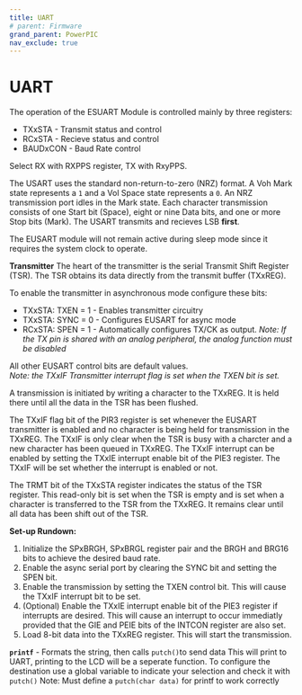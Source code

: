 ```yaml
---
title: UART
# parent: Firmware
grand_parent: PowerPIC
nav_exclude: true
---
```


# UART
The operation of the ESUART Module is controlled mainly by three registers:
- TXxSTA - Transmit status and control
- RCxSTA - Recieve status and control
- BAUDxCON - Baud Rate control

Select RX with RXPPS register, TX with RxyPPS.

The USART uses the standard non-return-to-zero (NRZ) format. A Voh Mark state represents a `1` and a Vol Space state represents a `0`. An NRZ transmission port idles in the Mark state. Each character transmission consists of one Start bit (Space), eight or nine Data bits, and one or more Stop bits (Mark). The USART transmits and recieves LSB **first**.

The EUSART module will not remain active during sleep mode since it requires the system clock to operate.

**Transmitter**
The heart of the transmitter is the serial Transmit Shift Register (TSR). The TSR obtains its data directly from the transmit buffer (TXxREG).

To enable the transmitter in asynchronous mode configure these bits:
- TXxSTA: TXEN = 1 - Enables transmitter circuitry
- TXxSTA: SYNC = 0 - Configures EUSART for async mode
- RCxSTA: SPEN = 1 - Automatically configures TX/CK as output. *Note: If the TX pin is shared with an analog peripheral, the analog function must be disabled*

All other EUSART control bits are default values.\
*Note: the TXxIF Transmitter interrupt flag is set when the TXEN bit is set.*

A transmission is initiated by writing a character to the TXxREG. It is held there until all the data in the TSR has been flushed.

The TXxIF flag bit of the PIR3 register is set whenever the EUSART transmitter is enabled and no character is being held for transmission in the TXxREG. The TXxIF is only clear when the TSR is busy with a charcter and a new character has been queued in TXxREG. The TXxIF interrupt can be enabled by setting the TXxIE interrupt enable bit of the PIE3 register. The TXxIF will be set whether the interrupt is enabled or not.

The TRMT bit of the TXxSTA register indicates the status of the TSR register. This read-only bit is set when the TSR is empty and is set when a character is transferred to the TSR from the TXxREG. It remains clear until all data has been shift out of the TSR.

**Set-up Rundown:**
1. Initialize the SPxBRGH, SPxBRGL register pair and the BRGH and BRG16 bits to achieve the desired baud rate.
2. Enable the async serial port by clearing the SYNC bit and setting the SPEN bit.
3. Enable the transmission by setting the TXEN control bit. This will cause the TXxIF interrupt bit to be set.
4. (Optional) Enable the TXxIE interrupt enable bit  of the PIE3 register if interrupts are desired. This will cause an interrupt to occur immediatly provided that the GIE and PEIE bits of the INTCON register are also set.
5. Load 8-bit data into the TXxREG register. This will start the transmission.

**`printf`** - Formats the string, then calls `putch()`to send data
This will print to UART, printing to the LCD will be a seperate function. To configure the destination use a global variable to indicate your selection and check it with `putch()`
Note: Must define a `putch(char data)` for printf to work correctly